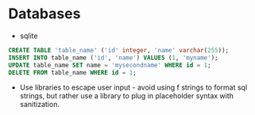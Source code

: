 # Databases
* sqlite 
```sql
CREATE TABLE 'table_name' ('id' integer, 'name' varchar(255));
INSERT INTO table_name ('id', 'name') VALUES (1, 'myname');
UPDATE table_name SET name = 'mysecondname' WHERE id = 1;
DELETE FROM table_name WHERE id = 1;
```
* Use libraries to escape user input - avoid using f strings to format sql strings, but rather use a library to plug in placeholder syntax with sanitization.